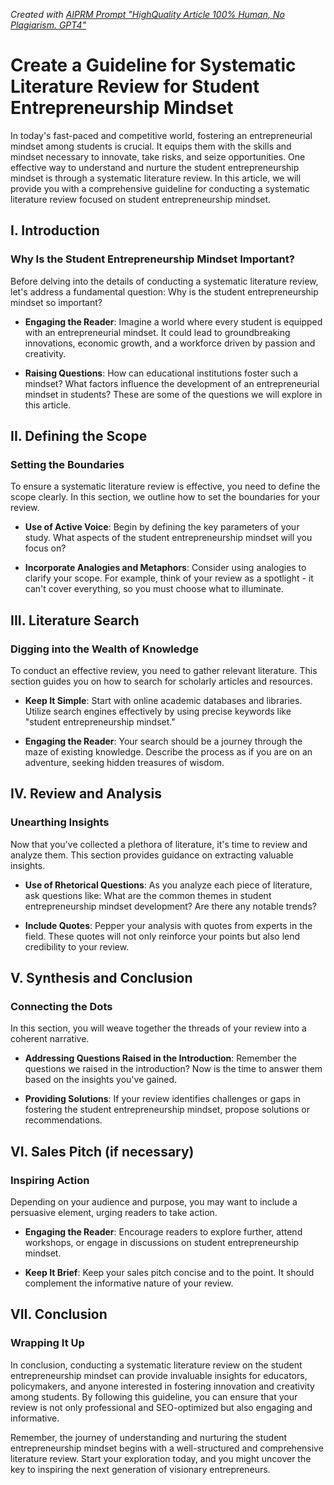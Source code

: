 _Created with [AIPRM Prompt "HighQuality Article 100% Human, No Plagiarism. GPT4"](https://www.aiprm.com/prompts/copywriting/marketing/1802093544580841472/)_

# Create a Guideline for Systematic Literature Review for Student Entrepreneurship Mindset

In today's fast-paced and competitive world, fostering an entrepreneurial mindset among students is crucial. It equips them with the skills and mindset necessary to innovate, take risks, and seize opportunities. One effective way to understand and nurture the student entrepreneurship mindset is through a systematic literature review. In this article, we will provide you with a comprehensive guideline for conducting a systematic literature review focused on student entrepreneurship mindset.

## I. Introduction

### Why Is the Student Entrepreneurship Mindset Important?

Before delving into the details of conducting a systematic literature review, let's address a fundamental question: Why is the student entrepreneurship mindset so important?

- **Engaging the Reader**: Imagine a world where every student is equipped with an entrepreneurial mindset. It could lead to groundbreaking innovations, economic growth, and a workforce driven by passion and creativity.

- **Raising Questions**: How can educational institutions foster such a mindset? What factors influence the development of an entrepreneurial mindset in students? These are some of the questions we will explore in this article.

## II. Defining the Scope

### Setting the Boundaries

To ensure a systematic literature review is effective, you need to define the scope clearly. In this section, we outline how to set the boundaries for your review.

- **Use of Active Voice**: Begin by defining the key parameters of your study. What aspects of the student entrepreneurship mindset will you focus on?

- **Incorporate Analogies and Metaphors**: Consider using analogies to clarify your scope. For example, think of your review as a spotlight - it can't cover everything, so you must choose what to illuminate.

## III. Literature Search

### Digging into the Wealth of Knowledge

To conduct an effective review, you need to gather relevant literature. This section guides you on how to search for scholarly articles and resources.

- **Keep It Simple**: Start with online academic databases and libraries. Utilize search engines effectively by using precise keywords like "student entrepreneurship mindset."

- **Engaging the Reader**: Your search should be a journey through the maze of existing knowledge. Describe the process as if you are on an adventure, seeking hidden treasures of wisdom.

## IV. Review and Analysis

### Unearthing Insights

Now that you've collected a plethora of literature, it's time to review and analyze them. This section provides guidance on extracting valuable insights.

- **Use of Rhetorical Questions**: As you analyze each piece of literature, ask questions like: What are the common themes in student entrepreneurship mindset development? Are there any notable trends?

- **Include Quotes**: Pepper your analysis with quotes from experts in the field. These quotes will not only reinforce your points but also lend credibility to your review.

## V. Synthesis and Conclusion

### Connecting the Dots

In this section, you will weave together the threads of your review into a coherent narrative.

- **Addressing Questions Raised in the Introduction**: Remember the questions we raised in the introduction? Now is the time to answer them based on the insights you've gained.

- **Providing Solutions**: If your review identifies challenges or gaps in fostering the student entrepreneurship mindset, propose solutions or recommendations.

## VI. Sales Pitch (if necessary)

### Inspiring Action

Depending on your audience and purpose, you may want to include a persuasive element, urging readers to take action.

- **Engaging the Reader**: Encourage readers to explore further, attend workshops, or engage in discussions on student entrepreneurship mindset.

- **Keep It Brief**: Keep your sales pitch concise and to the point. It should complement the informative nature of your review.

## VII. Conclusion

### Wrapping It Up

In conclusion, conducting a systematic literature review on the student entrepreneurship mindset can provide invaluable insights for educators, policymakers, and anyone interested in fostering innovation and creativity among students. By following this guideline, you can ensure that your review is not only professional and SEO-optimized but also engaging and informative.

Remember, the journey of understanding and nurturing the student entrepreneurship mindset begins with a well-structured and comprehensive literature review. Start your exploration today, and you might uncover the key to inspiring the next generation of visionary entrepreneurs.
